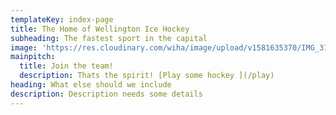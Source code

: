 ```yaml
---
templateKey: index-page
title: The Home of Wellington Ice Hockey
subheading: The fastest sport in the capital
image: 'https://res.cloudinary.com/wiha/image/upload/v1581635370/IMG_3183_jhoftu.jpg'
mainpitch:
  title: Join the team!
  description: Thats the spirit! [Play some hockey ](/play)
heading: What else should we include
description: Description needs some details
---
```


